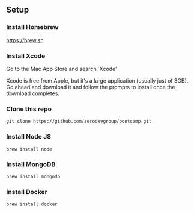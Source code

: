 ## Setup

### Install Homebrew
https://brew.sh


### Install Xcode

Go to the Mac App Store and search 'Xcode'

Xcode is free from Apple, but it's a large application (usually just of 3GB). Go ahead and download it and follow the prompts to install once the download completes.

### Clone this repo
```
git clone https://github.com/zerodevgroup/bootcamp.git
```

### Install Node JS
```
brew install node
```

### Install MongoDB

```
brew install mongodb
```

### Install Docker

```
brew install docker
```
